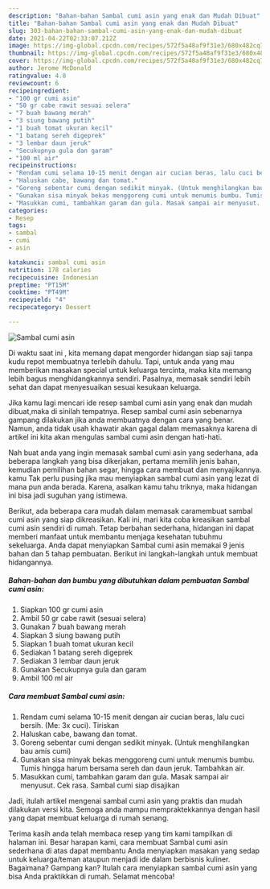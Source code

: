 ```yaml
---
description: "Bahan-bahan Sambal cumi asin yang enak dan Mudah Dibuat"
title: "Bahan-bahan Sambal cumi asin yang enak dan Mudah Dibuat"
slug: 303-bahan-bahan-sambal-cumi-asin-yang-enak-dan-mudah-dibuat
date: 2021-04-22T02:33:07.212Z
image: https://img-global.cpcdn.com/recipes/572f5a48af9f31e3/680x482cq70/sambal-cumi-asin-foto-resep-utama.jpg
thumbnail: https://img-global.cpcdn.com/recipes/572f5a48af9f31e3/680x482cq70/sambal-cumi-asin-foto-resep-utama.jpg
cover: https://img-global.cpcdn.com/recipes/572f5a48af9f31e3/680x482cq70/sambal-cumi-asin-foto-resep-utama.jpg
author: Jerome McDonald
ratingvalue: 4.8
reviewcount: 6
recipeingredient:
- "100 gr cumi asin"
- "50 gr cabe rawit sesuai selera"
- "7 buah bawang merah"
- "3 siung bawang putih"
- "1 buah tomat ukuran kecil"
- "1 batang sereh digeprek"
- "3 lembar daun jeruk"
- "Secukupnya gula dan garam"
- "100 ml air"
recipeinstructions:
- "Rendam cumi selama 10-15 menit dengan air cucian beras, lalu cuci bersih. (Me: 3x cuci). Tiriskan"
- "Haluskan cabe, bawang dan tomat."
- "Goreng sebentar cumi dengan sedikit minyak. (Untuk menghilangkan bau amis cumi)"
- "Gunakan sisa minyak bekas menggoreng cumi untuk menumis bumbu. Tumis hingga harum bersama sereh dan daun jeruk. Tambahkan air."
- "Masukkan cumi, tambahkan garam dan gula. Masak sampai air menyusut. Cek rasa. Sambal cumi siap disajikan"
categories:
- Resep
tags:
- sambal
- cumi
- asin

katakunci: sambal cumi asin 
nutrition: 178 calories
recipecuisine: Indonesian
preptime: "PT15M"
cooktime: "PT49M"
recipeyield: "4"
recipecategory: Dessert

---
```



![Sambal cumi asin](https://img-global.cpcdn.com/recipes/572f5a48af9f31e3/680x482cq70/sambal-cumi-asin-foto-resep-utama.jpg)

Di waktu  saat ini , kita memang dapat mengorder hidangan siap saji tanpa kudu repot membuatnya terlebih dahulu. Tapi, untuk anda yang mau memberikan masakan special untuk keluarga tercinta, maka kita memang lebih bagus menghidangkannya sendiri. Pasalnya, memasak sendiri lebih sehat dan dapat menyesuaikan sesuai kesukaan keluarga.

Jika kamu lagi mencari ide resep sambal cumi asin yang enak dan mudah dibuat,maka di sinilah tempatnya. Resep sambal cumi asin  sebenarnya gampang dilakukan jika anda membuatnya dengan cara yang benar. Namun, anda tidak usah khawatir akan gagal dalam memasaknya 
karena di artikel ini kita akan mengulas sambal cumi asin dengan hati-hati.  



Nah buat anda yang ingin memasak sambal cumi asin yang sederhana, ada beberapa langkah yang bisa dikerjakan, pertama memilih jenis bahan, kemudian pemilihan bahan segar, hingga cara membuat dan menyajikannya. kamu Tak perlu pusing jika mau menyiapkan sambal cumi asin yang lezat di mana pun anda berada. Karena, asalkan kamu  tahu triknya, maka hidangan ini bisa jadi suguhan yang istimewa.

Berikut, ada beberapa cara mudah dalam memasak caramembuat sambal cumi asin yang siap dikreasikan. Kali ini, mari kita coba kreasikan sambal cumi asin sendiri di rumah. Tetap berbahan sederhana, hidangan ini dapat memberi manfaat untuk membantu menjaga kesehatan tubuhmu sekeluarga. Anda dapat menyiapkan Sambal cumi asin memakai 9 jenis bahan dan 5 tahap pembuatan. Berikut ini langkah-langkah untuk membuat hidangannya.

<!--inarticleads1-->

##### Bahan-bahan dan bumbu yang dibutuhkan dalam pembuatan Sambal cumi asin:

1. Siapkan 100 gr cumi asin
1. Ambil 50 gr cabe rawit (sesuai selera)
1. Gunakan 7 buah bawang merah
1. Siapkan 3 siung bawang putih
1. Siapkan 1 buah tomat ukuran kecil
1. Sediakan 1 batang sereh digeprek
1. Sediakan 3 lembar daun jeruk
1. Gunakan Secukupnya gula dan garam
1. Ambil 100 ml air




<!--inarticleads2-->

##### Cara membuat Sambal cumi asin:

1. Rendam cumi selama 10-15 menit dengan air cucian beras, lalu cuci bersih. (Me: 3x cuci). Tiriskan
1. Haluskan cabe, bawang dan tomat.
1. Goreng sebentar cumi dengan sedikit minyak. (Untuk menghilangkan bau amis cumi)
1. Gunakan sisa minyak bekas menggoreng cumi untuk menumis bumbu. Tumis hingga harum bersama sereh dan daun jeruk. Tambahkan air.
1. Masukkan cumi, tambahkan garam dan gula. Masak sampai air menyusut. Cek rasa. Sambal cumi siap disajikan




Jadi, itulah artikel mengenai  sambal cumi asin  yang praktis dan mudah dilakukan versi kita. Semoga anda mampu mempraktekkannya dengan hasil yang dapat membuat keluarga di rumah senang. 

Terima kasih anda telah membaca resep yang tim kami tampilkan di halaman ini. Besar harapan kami, cara membuat  Sambal cumi asin sederhana di atas dapat membantu Anda menyiapkan masakan yang sedap untuk keluarga/teman ataupun menjadi ide dalam berbisnis kuliner. Bagaimana? Gampang kan? Itulah cara menyiapkan sambal cumi asin yang bisa Anda praktikkan di rumah. Selamat mencoba!


